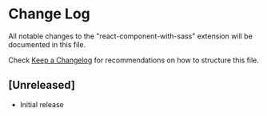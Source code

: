 # Change Log

All notable changes to the "react-component-with-sass" extension will be documented in this file.

Check [Keep a Changelog](http://keepachangelog.com/) for recommendations on how to structure this file.

## [Unreleased]

- Initial release
